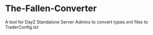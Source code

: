# The-Fallen-Converter
A tool for DayZ Standalone Server Admins to convert types.xml files to TraderConfig.txt
